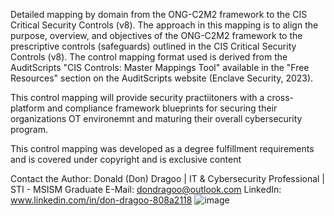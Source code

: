 Detailed mapping by domain from the ONG-C2M2 framework to the CIS Critical Security Controls (v8). The approach in this mapping is to align the purpose, overview, and objectives of the ONG-C2M2 framework to the prescriptive controls (safeguards) outlined in the CIS Critical Security Controls (v8). The control mapping format used is derived from the AuditScripts "CIS Controls: Master Mappings Tool" available in the "Free Resources" section on the AuditScripts website (Enclave Security, 2023). 

This control mapping will provide security practiitoners with a cross-platform and compliance framework blueprints for securing their organizations OT environemnt and maturing their overall cybersecurity program.

This control mapping was developed as a degree fulfillment requirements and is covered under copyright and is exclusive content

Contact the Author: Donald (Don) Dragoo | IT & Cybersecurity Professional | STI - MSISM Graduate
E-Mail: dondragoo@outlook.com 
LinkedIn: www.linkedin.com/in/don-dragoo-808a2118
![image](https://github.com/HighwayCO/CISTools/assets/149504269/ee1e7be5-eac4-4000-bfe8-ce5d328cd349)

